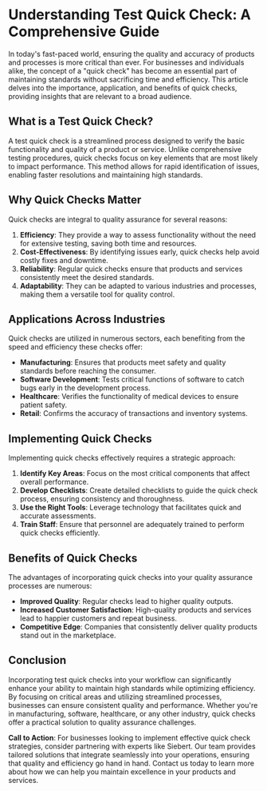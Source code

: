 # Understanding Test Quick Check: A Comprehensive Guide

In today's fast-paced world, ensuring the quality and accuracy of products and processes is more critical than ever. For businesses and individuals alike, the concept of a "quick check" has become an essential part of maintaining standards without sacrificing time and efficiency. This article delves into the importance, application, and benefits of quick checks, providing insights that are relevant to a broad audience.

## What is a Test Quick Check?

A test quick check is a streamlined process designed to verify the basic functionality and quality of a product or service. Unlike comprehensive testing procedures, quick checks focus on key elements that are most likely to impact performance. This method allows for rapid identification of issues, enabling faster resolutions and maintaining high standards.

## Why Quick Checks Matter

Quick checks are integral to quality assurance for several reasons:

1. **Efficiency**: They provide a way to assess functionality without the need for extensive testing, saving both time and resources.
2. **Cost-Effectiveness**: By identifying issues early, quick checks help avoid costly fixes and downtime.
3. **Reliability**: Regular quick checks ensure that products and services consistently meet the desired standards.
4. **Adaptability**: They can be adapted to various industries and processes, making them a versatile tool for quality control.

## Applications Across Industries

Quick checks are utilized in numerous sectors, each benefiting from the speed and efficiency these checks offer:

- **Manufacturing**: Ensures that products meet safety and quality standards before reaching the consumer.
- **Software Development**: Tests critical functions of software to catch bugs early in the development process.
- **Healthcare**: Verifies the functionality of medical devices to ensure patient safety.
- **Retail**: Confirms the accuracy of transactions and inventory systems.

## Implementing Quick Checks

Implementing quick checks effectively requires a strategic approach:

1. **Identify Key Areas**: Focus on the most critical components that affect overall performance.
2. **Develop Checklists**: Create detailed checklists to guide the quick check process, ensuring consistency and thoroughness.
3. **Use the Right Tools**: Leverage technology that facilitates quick and accurate assessments.
4. **Train Staff**: Ensure that personnel are adequately trained to perform quick checks efficiently.

## Benefits of Quick Checks

The advantages of incorporating quick checks into your quality assurance processes are numerous:

- **Improved Quality**: Regular checks lead to higher quality outputs.
- **Increased Customer Satisfaction**: High-quality products and services lead to happier customers and repeat business.
- **Competitive Edge**: Companies that consistently deliver quality products stand out in the marketplace.

## Conclusion

Incorporating test quick checks into your workflow can significantly enhance your ability to maintain high standards while optimizing efficiency. By focusing on critical areas and utilizing streamlined processes, businesses can ensure consistent quality and performance. Whether you're in manufacturing, software, healthcare, or any other industry, quick checks offer a practical solution to quality assurance challenges.

**Call to Action**: For businesses looking to implement effective quick check strategies, consider partnering with experts like Siebert. Our team provides tailored solutions that integrate seamlessly into your operations, ensuring that quality and efficiency go hand in hand. Contact us today to learn more about how we can help you maintain excellence in your products and services.